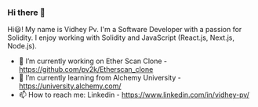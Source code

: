 ### Hi there 👋

Hi😃! My name is Vidhey Pv. I'm a Software Developer with a passion for Solidity. I enjoy working with Solidity and JavaScript (React.js, Next.js, Node.js).

- 🔭 I’m currently working on Ether Scan Clone - https://github.com/pv2k/Etherscan_clone
- 🌱 I’m currently learning from Alchemy University - https://university.alchemy.com/
- 📫 How to reach me: Linkedin - https://www.linkedin.com/in/vidhey-pv/

